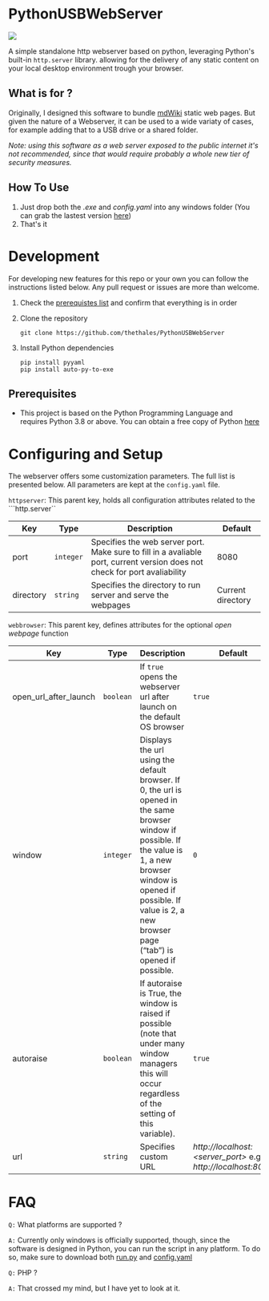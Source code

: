 # PythonUSBWebServer

![](img/logo_pythonusbwebserver.ico)


A simple standalone http webserver based on python, leveraging Python's built-in ```http.server``` library.
allowing for the delivery of any static content on your local desktop environment trough your browser.


## What is for ?

Originally, I designed this software to bundle [mdWiki](http://dynalon.github.io/mdwiki/#!index.md) static web pages. But given the nature of a Webserver, it can be used to a wide variaty of cases, for example adding that to a USB drive or a shared folder.

_Note: using this software as a web server exposed to the public internet _it's not recommended_, since that would require probably a whole new tier of security measures._


## How To Use

1. Just drop both the _.exe_ and _config.yaml_ into any windows folder (You can grab the lastest version [here](https://github.com/thethales/PythonUSBWebServer/releases))
2. That's it


# Development


For developing new features for this repo or your own you can follow the instructions listed below. Any pull request or issues are more than welcome.

1. Check the [prerequistes list](README.md#Development##Prerequisites) and confirm that everything is in order
2. Clone the repository

    ```shell
    git clone https://github.com/thethales/PythonUSBWebServer

    ```

3. Install Python dependencies

    ```shell
    pip install pyyaml
    pip install auto-py-to-exe

    ```

## Prerequisites

- This project is based on the Python Programming Language and requires Python 3.8 or above. You can obtain a free copy of Python [here](https://www.python.org/downloads/)


# Configuring and Setup

The webserver offers some customization parameters. The full list is presented below. All parameters are kept at the ```config.yaml``` file.

```httpserver```: This parent key, holds all configuration attributes related to the ```http.server``
 
|Key|Type|Description|Default|
|---|----|-----------|-------|
|port|```integer```| Specifies the web server port. Make sure to fill in a avaliable port, current version does not check for port avaliability | 8080 |
|directory| ```string```| Specifies the directory to run server and serve the webpages| Current directory|

```webbrowser```: This parent key, defines attributes for the optional _open webpage_ function
 
|Key|Type|Description|Default|
|---|----|-----------|-------|
|open_url_after_launch| ```boolean```| If ```true``` opens the webserver url after launch on the default OS browser| ```true```|
|window| ```integer```| Displays the url using the default browser. If  0, the url is opened in the same browser window if possible. If the value is 1, a new browser window is opened if possible. If value is 2, a new browser page (“tab”) is opened if possible. | ```0```|
|autoraise| ```boolean``` | If autoraise is True, the window is raised if possible (note that under many window managers this will occur regardless of the setting of this variable). |```true```|
|url|```string``` |Specifies custom URL | _http://localhost:<server_port>_  e.g. _http://localhost:8080_|

# FAQ

```Q:``` What platforms are supported ?

```A:``` Currently only windows is officially supported, though, since the software is designed in Python, you can run the script in any platform. To do so, make sure to download both [run.py](run.py) and [config.yaml](config.yaml)



```Q:``` PHP ?

```A:``` That crossed my mind, but I have yet to look at it.
